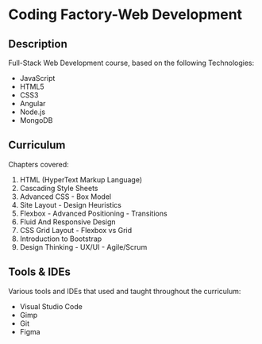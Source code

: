 # Coding Factory-Web Development
## Description  
Full-Stack Web Development course,  based on the following Technologies: 
<ul>
  <li>JavaScript</li>
  <li>HTML5</li>
  <li>CSS3</li>
  <li>Angular</li>
  <li>Node.js</li>
  <li>MongoDB</li>
</ul>   

## Curriculum
Chapters covered:  
<ol>
  <li>HTML (HyperText Markup Language)</li>
  <li>Cascading Style Sheets</li>
  <li>Advanced CSS - Box Model</li>
  <li>Site Layout - Design Heuristics</li>
  <li>Flexbox - Advanced Positioning - Transitions</li>
  <li>Fluid And Responsive Design</li>
  <li>CSS Grid Layout - Flexbox vs Grid</li>
  <li>Introduction to Bootstrap</li>
  <li>Design Thinking - UX/UI - Agile/Scrum</li>
</ol>  

## Tools & IDEs 
Various tools and IDEs that used and taught throughout the curriculum: 
<ul>
  <li>Visual Studio Code</li>
  <li>Gimp</li>
  <li>Git</li>
  <li>Figma</li>
